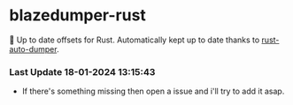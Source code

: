 # blazedumper-rust

🚀 Up to date offsets for Rust. Automatically kept up to date thanks to [rust-auto-dumper](https://github.com/Akandesh/rust-auto-dumper).


### Last Update 18-01-2024 13:15:43
- If there's something missing then open a issue and i'll try to add it asap.